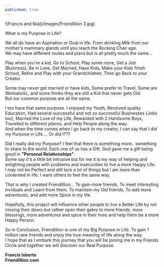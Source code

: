 ```yaml
---
published: true
---
```

![Francis and Nia](/images/Friendillion 3.jpg)

What is my Purpose in Life? 

We all do have an Aspiration or Goal in life. From drinking Milk from our mother's mammary glands until you reach the Rocking Chair age.   
We may have different routes and plans but is all pretty much the same...

Play when you're a kid, Go to School, Play some more, Get a Job (Business), Be in Love, Get Married, Have Kids, Make your Kids finish School, Retire and Play with your Grandchildren, Then go Back to your Creator.

Some may never get married or have kids, Some prefer to Travel, Some are Workaholic, and some thinks they are still a Kid that never gets Old.   
But our common purpose are all the same.

I too have that same purpose. I enjoyed my Youth, Received quality Education, Had several successful and not so successful Businesses (Jobs too), Married the Love of my Life, Rewarded with 2 Handsome Boys, Travelled to different places, and Help People along the way.   
And when the time comes when I go back to my creator, I can say that I did my Purpose in Life.... Or did I??? 

Did I really did my Purpose? I feel that there is something more.. something to share to the world.
Each one of us has a Gift. 
God gave me a gift being good in **"Personal Relationships"**.   
Some say it's a little bit intrusive but for me it is my way of helping and enlighting people with problems and insecurities to live a more Happy Life.   
I may not be Perfect and still lack a lot of things but I am more than contented in life. I want others to feel the same way.

That is why I created Friendillion... To gain more friends, To meet interesting inviduals and Learn from them, To maintain my Old friends, To add more adventures, and add more Spice in my life.   

Hopefully, this project will influence other people to live a Better Life by not closing their doors but rather open their gates to more friends, more blessings, more adventures and spice in their lives and help them be a more Happy Person.

So in Conclusion, Friendillion is one of my Big Purpose in Life. 
To gain 1 million new friends and enjoy the true meaning of life along the way.   
I hope that as I embark this journey that you will be joining me in my Friends Circle and together we will discover our Real Purpose.




**Francis Isberto**   
**Friendillion.com**

